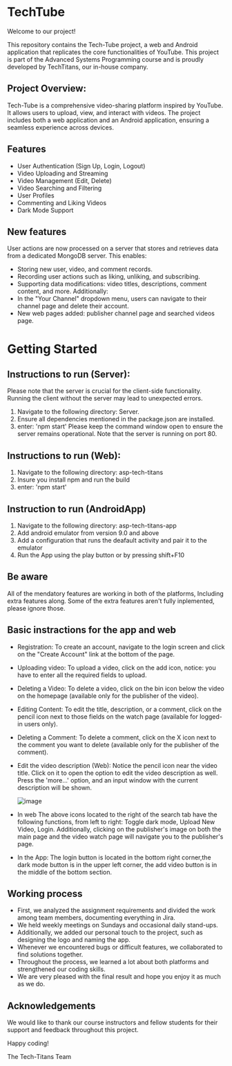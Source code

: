 # TechTube
Welcome to our project!

This repository contains the Tech-Tube project, a web and Android application that replicates the core functionalities of YouTube.
This project is part of the Advanced Systems Programming course and is proudly developed by TechTitans, our in-house company.

## Project Overview:
Tech-Tube is a comprehensive video-sharing platform inspired by YouTube. It allows users to upload, view, and interact with videos. The project includes both a web application and an Android application, ensuring a seamless experience across devices.

## Features
- User Authentication (Sign Up, Login, Logout)
- Video Uploading and Streaming
- Video Management (Edit, Delete)
- Video Searching and Filtering
- User Profiles
- Commenting and Liking Videos
- Dark Mode Support

## New features
User actions are now processed on a server that stores and retrieves data from a dedicated MongoDB server. This enables:
- Storing new user, video, and comment records.
- Recording user actions such as liking, unliking, and subscribing.
- Supporting data modifications: video titles, descriptions, comment content, and more.
Additionally:
- In the "Your Channel" dropdown menu, users can navigate to their channel page and delete their account.
- New web pages added: publisher channel page and searched videos page.

# Getting Started

## Instructions to run (Server):
Please note that the server is crucial for the client-side functionality. Running the client without the server may lead to unexpected errors.

1. Navigate to the following directory: Server.
2. Ensure all dependencies mentioned in the package.json are installed.
3. enter: 'npm start'
Please keep the command window open to ensure the server remains operational. Note that the server is running on port 80.

## Instructions to run (Web):

1. Navigate to the following directory: asp-tech-titans
2. Insure you install npm and run the build
3. enter: 'npm start'

## Instruction to run (AndroidApp)

1. Navigate to the following directory: asp-tech-titans-app
2. Add android emulator from version 9.0 and above
3. Add a configuration that runs the deafault activity and pair it to the emulator
4. Run the App using the play button or by pressing shift+F10

## Be aware

All of the mendatory features are working in both of the platforms, Including extra features along. Some of the extra features aren't fully inplemented, please ignore those.

## Basic instractions for the app and web
- Registration: To create an account, navigate to the login screen and click on the "Create Account" link at the bottom of the page.
- Uploading video: To upload a video, click on the add icon, notice: you have to enter all the required fields to upload.
- Deleting a Video: To delete a video, click on the bin icon below the video on the homepage (available only for the publisher of the video).
- Editing Content: To edit the title, description, or a comment, click on the pencil icon next to those fields on the watch page (available for logged-in users only).
- Deleting a Comment: To delete a comment, click on the X icon next to the comment you want to delete (available only for the publisher of the comment).
- Edit the video description (Web): Notice the pencil icon near the video title. Click on it to open the option to edit the video description as well. Press the 'more...' option, and an input window with the current description will be shown.
  
  ![image](https://github.com/AvielSegev/Tech-Titans/assets/127956356/34446a8d-4312-4daf-a82b-0fadacb9b6e5)
- In web The above icons located to the right of the search tab have the following functions, from left to right:
  Toggle dark mode, Upload New Video, Login.
  Additionally, clicking on the publisher's image on both the main page and the video watch page will navigate you to the publisher's page.
- In the App: The login button is located in the bottom right corner,the dark mode button is in the upper left corner, the add video button is in the middle of the bottom section.
  

## Working process

- First, we analyzed the assignment requirements and divided the work among team members, documenting everything in Jira.
- We held weekly meetings on Sundays and occasional daily stand-ups.
- Additionally, we added our personal touch to the project, such as designing the logo and naming the app.
- Whenever we encountered bugs or difficult features, we collaborated to find solutions together.
- Throughout the process, we learned a lot about both platforms and strengthened our coding skills.
- We are very pleased with the final result and hope you enjoy it as much as we do.

## Acknowledgements
We would like to thank our course instructors and fellow students for their support and feedback throughout this project.

Happy coding!

The Tech-Titans Team
